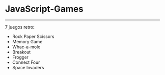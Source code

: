 # JavaScript-Games
***

7 juegos retro:
- Rock Paper Scissors
- Memory Game
- Whac-a-mole
- Breakout
- Frogger
- Connect Four
- Space Invaders
